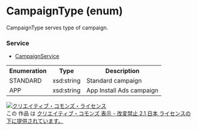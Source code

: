 # CampaignType (enum)
CampaignType serves type of campaign.
 
### Service
+ [CampaignService](../services/CampaignService.md)
 
<table>
 <tr>
  <th>Enumeration </th>
  <th>Type</th>
  <th>Description</th>
 <tr>
  <td>STANDARD</td>
  <td>xsd:string</td>
  <td>Standard campaign</td>
 </tr>
 <tr>
  <td>APP</td>
  <td>xsd:string</td>
  <td>App Install Ads campaign</td>
 </tr>
</table>
 
<a rel="license" href="http://creativecommons.org/licenses/by-nd/2.1/jp/"><img alt="クリエイティブ・コモンズ・ライセンス" style="border-width:0" src="https://i.creativecommons.org/l/by-nd/2.1/jp/88x31.png" /></a><br />この 作品 は <a rel="license" href="http://creativecommons.org/licenses/by-nd/2.1/jp/">クリエイティブ・コモンズ 表示 - 改変禁止 2.1 日本 ライセンスの下に提供されています。</a>
